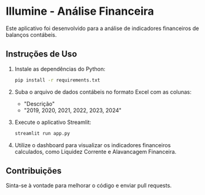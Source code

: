 
# Illumine - Análise Financeira

Este aplicativo foi desenvolvido para a análise de indicadores financeiros de balanços contábeis.

## Instruções de Uso

1. Instale as dependências do Python:
    ```bash
    pip install -r requirements.txt
    ```

2. Suba o arquivo de dados contábeis no formato Excel com as colunas:
    - "Descrição"
    - "2019, 2020, 2021, 2022, 2023, 2024"

3. Execute o aplicativo Streamlit:
    ```bash
    streamlit run app.py
    ```

4. Utilize o dashboard para visualizar os indicadores financeiros calculados, como Liquidez Corrente e Alavancagem Financeira.

## Contribuições
Sinta-se à vontade para melhorar o código e enviar pull requests.
